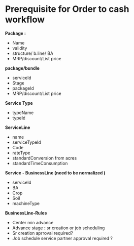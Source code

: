 # Prerequisite for Order to cash workflow



**Package :**

* Name
* validity
* structure/ b.line/ BA
* MRP/discount/List price

**package/bundle**

* serviceId
* Stage
* packageId
* MRP/discount/List price

**Service Type**

* typeName
* typeId

**ServiceLine**

* name
* serviceTypeId
* Code
* rateType
* standardConversion from acres
* standardTimeConsumption

**Service - BusinessLine \(need to be normalized \)**

* serviceId
* BA
* Crop
* Soil
* machineType

**BusinessLine-Rules**

* Center min advance
* Advance stage : sr creation or job scheduling
*  Sr creation aprroval required?
*  Job schedule service partner approval required ?

